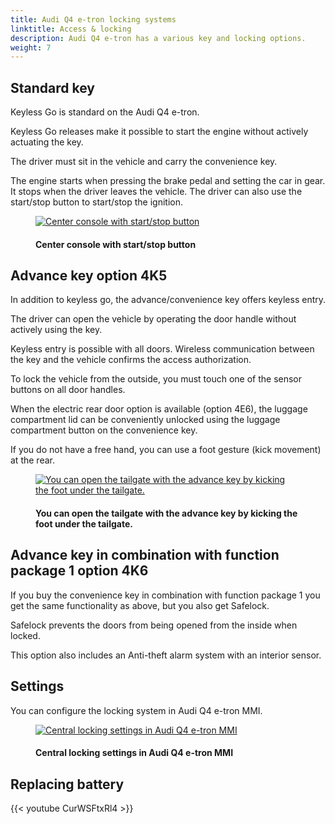```yaml
---
title: Audi Q4 e-tron locking systems
linktitle: Access & locking
description: Audi Q4 e-tron has a various key and locking options.
weight: 7
---
```

<!-- markdownlint-disable MD033 -->
## Standard key

Keyless Go is standard on the Audi Q4 e-tron.

Keyless Go releases make it possible to start the engine without actively actuating the key.

The driver must sit in the vehicle and carry the convenience key.

The engine starts when pressing the brake pedal and setting the car in gear. It stops when the driver leaves the vehicle. The driver can also use the start/stop button to start/stop the ignition.

<figure>
    <a href="https://media.electrichasgoneaudi.net/multimedia/models/q4-e-tron/technology/lockingsystems/startbutton.jpg">
        <img src="https://media.electrichasgoneaudi.net/multimedia/models/q4-e-tron/technology/lockingsystems/startbuttons.jpg"
        alt="Center console with start/stop button" title="Center console with start/stop button">
    </a>
    <figcaption><h4>Center console with start/stop button</h4></figcaption>
</figure>

## Advance key option 4K5

In addition to keyless go, the advance/convenience key offers keyless entry.

The driver can open the vehicle by operating the door handle without actively using the key.

Keyless entry is possible with all doors. Wireless communication between the key and the vehicle confirms the access authorization.

To lock the vehicle from the outside, you must touch one of the sensor buttons on all door handles.

When the electric rear door option is available (option 4E6), the luggage compartment lid can be conveniently unlocked using the luggage compartment button on the convenience key.

If you do not have a free hand, you can use a foot gesture (kick movement) at the rear.

<figure>
    <a href="https://media.electrichasgoneaudi.net/multimedia/models/q4-e-tron/technology/lockingsystems/kicksensor.jpg">
        <img src="https://media.electrichasgoneaudi.net/multimedia/models/q4-e-tron/technology/lockingsystems/kicksensors.jpg"
        alt="You can open the tailgate with the advance key by kicking the foot under the tailgate." title="You can open the tailgate with the advance key by kicking the foot under the tailgate.">
    </a>
    <figcaption><h4>You can open the tailgate with the advance key by kicking the foot under the tailgate.</h4></figcaption>
</figure>

## Advance key in combination with function package 1 option 4K6

If you buy the convenience key in combination with function package 1 you get the same functionality as above, but you also get Safelock.

Safelock prevents the doors from being opened from the inside when locked.

This option also includes an Anti-theft alarm system with an interior sensor.

## Settings

You can configure the locking system in Audi Q4 e-tron MMI.

<figure>
    <a href="https://media.electrichasgoneaudi.net/multimedia/models/q4-e-tron/technology/lockingsystems/settings1.jpg">
        <img src="https://media.electrichasgoneaudi.net/multimedia/models/q4-e-tron/technology/lockingsystems/settings1s.jpg"
        alt="Central locking settings in Audi Q4 e-tron MMI" title="Central locking settings in Audi Q4 e-tron MMI">
    </a>
    <figcaption><h4>Central locking settings in Audi Q4 e-tron MMI</h4></figcaption>
</figure>

## Replacing battery

{{< youtube CurWSFtxRl4 >}}

